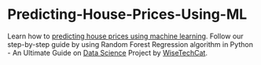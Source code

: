 # Predicting-House-Prices-Using-ML
Learn how to [predicting house prices using machine learning](https://wisetechcat.com/predicting-house-prices-using-machine-learning/). Follow our step-by-step guide by using Random Forest Regression algorithm in Python - An Ultimate Guide on [Data Science](https://wisetechcat.com/data-science) Project by [WiseTechCat](https://wisetechcat.com/).
